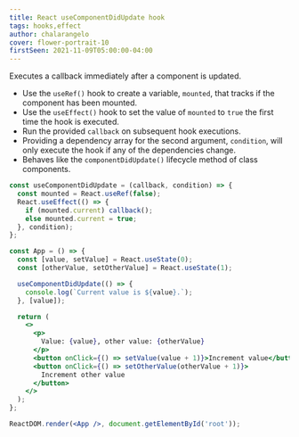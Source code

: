 ```yaml
---
title: React useComponentDidUpdate hook
tags: hooks,effect
author: chalarangelo
cover: flower-portrait-10
firstSeen: 2021-11-09T05:00:00-04:00
---
```


Executes a callback immediately after a component is updated.

- Use the `useRef()` hook to create a variable, `mounted`, that tracks if the component has been mounted.
- Use the `useEffect()` hook to set the value of `mounted` to `true` the first time the hook is executed.
- Run the provided `callback` on subsequent hook executions.
- Providing a dependency array for the second argument, `condition`, will only execute the hook if any of the dependencies change.
- Behaves like the `componentDidUpdate()` lifecycle method of class components.

```jsx
const useComponentDidUpdate = (callback, condition) => {
  const mounted = React.useRef(false);
  React.useEffect(() => {
    if (mounted.current) callback();
    else mounted.current = true;
  }, condition);
};
```

```jsx
const App = () => {
  const [value, setValue] = React.useState(0);
  const [otherValue, setOtherValue] = React.useState(1);

  useComponentDidUpdate(() => {
    console.log(`Current value is ${value}.`);
  }, [value]);

  return (
    <>
      <p>
        Value: {value}, other value: {otherValue}
      </p>
      <button onClick={() => setValue(value + 1)}>Increment value</button>
      <button onClick={() => setOtherValue(otherValue + 1)}>
        Increment other value
      </button>
    </>
  );
};

ReactDOM.render(<App />, document.getElementById('root'));
```
